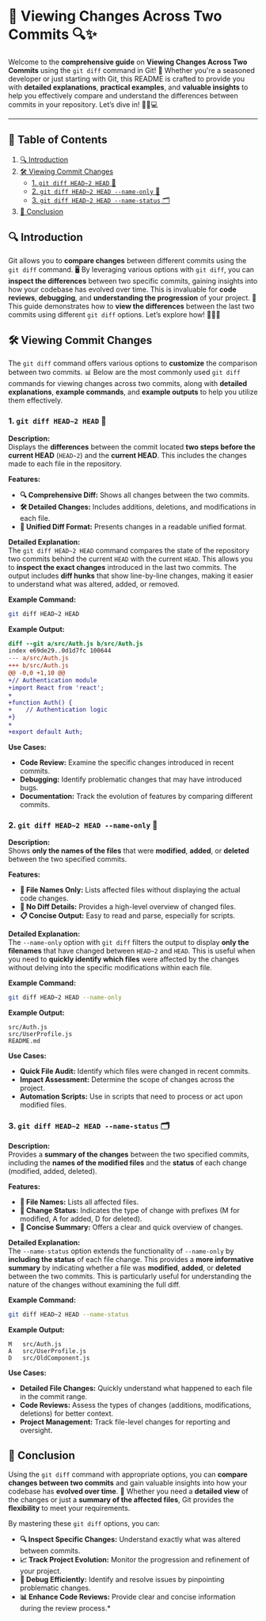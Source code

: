 # 📂 **Viewing Changes Across Two Commits** 🔍✨

Welcome to the **comprehensive guide** on **Viewing Changes Across Two Commits** using the `git diff` command in Git! 🚀 Whether you're a seasoned developer or just starting with Git, this README is crafted to provide you with **detailed explanations**, **practical examples**, and **valuable insights** to help you effectively compare and understand the differences between commits in your repository. Let’s dive in! 🏊‍♂️💻

---

## 📑 Table of Contents

1. [🔍 Introduction](#-introduction)
2. [🛠️ Viewing Commit Changes](#-viewing-commit-changes)
   - [1. `git diff HEAD~2 HEAD` 📄](#1-git-diff-head~2-head-📄)
   - [2. `git diff HEAD~2 HEAD --name-only` 👤](#2-git-diff-head~2-head--name-only-👤)
   - [3. `git diff HEAD~2 HEAD --name-status` 🗂️](#3-git-diff-head~2-head--name-status-🗂️)
3. [📝 Conclusion](#-conclusion)

## 🔍 Introduction

Git allows you to **compare changes** between different commits using the `git diff` command. 🖥️ By leveraging various options with `git diff`, you can **inspect the differences** between two specific commits, gaining insights into how your codebase has evolved over time. This is invaluable for **code reviews**, **debugging**, and **understanding the progression** of your project. 📖 This guide demonstrates how to **view the differences** between the last two commits using different `git diff` options. Let’s explore how! 🕵️‍♂️🔧


## 🛠️ Viewing Commit Changes

The `git diff` command offers various options to **customize** the comparison between two commits. 📊 Below are the most commonly used `git diff` commands for viewing changes across two commits, along with **detailed explanations**, **example commands**, and **example outputs** to help you utilize them effectively.

### 1. `git diff HEAD~2 HEAD` 📄

**Description:**  
Displays the **differences** between the commit located **two steps before the current HEAD** (`HEAD~2`) and the **current HEAD**. This includes the changes made to each file in the repository.

**Features:**
- **🔍 Comprehensive Diff:** Shows all changes between the two commits.
- **🛠️ Detailed Changes:** Includes additions, deletions, and modifications in each file.
- **📜 Unified Diff Format:** Presents changes in a readable unified format.

**Detailed Explanation:**  
The `git diff HEAD~2 HEAD` command compares the state of the repository two commits behind the current `HEAD` with the current `HEAD`. This allows you to **inspect the exact changes** introduced in the last two commits. The output includes **diff hunks** that show line-by-line changes, making it easier to understand what was altered, added, or removed.

**Example Command:**
```bash
git diff HEAD~2 HEAD
```

**Example Output:**
```diff
diff --git a/src/Auth.js b/src/Auth.js
index e69de29..0d1d7fc 100644
--- a/src/Auth.js
+++ b/src/Auth.js
@@ -0,0 +1,10 @@
+// Authentication module
+import React from 'react';
+
+function Auth() {
+    // Authentication logic
+}
+
+export default Auth;
```

**Use Cases:**
- **Code Review:** Examine the specific changes introduced in recent commits.
- **Debugging:** Identify problematic changes that may have introduced bugs.
- **Documentation:** Track the evolution of features by comparing different commits.

### 2. `git diff HEAD~2 HEAD --name-only` 👤

**Description:**  
Shows **only the names of the files** that were **modified**, **added**, or **deleted** between the two specified commits.

**Features:**
- **📁 File Names Only:** Lists affected files without displaying the actual code changes.
- **🚫 No Diff Details:** Provides a high-level overview of changed files.
- **📋 Concise Output:** Easy to read and parse, especially for scripts.

**Detailed Explanation:**  
The `--name-only` option with `git diff` filters the output to display **only the filenames** that have changed between `HEAD~2` and `HEAD`. This is useful when you need to **quickly identify which files** were affected by the changes without delving into the specific modifications within each file.

**Example Command:**
```bash
git diff HEAD~2 HEAD --name-only
```

**Example Output:**
```
src/Auth.js
src/UserProfile.js
README.md
```

**Use Cases:**
- **Quick File Audit:** Identify which files were changed in recent commits.
- **Impact Assessment:** Determine the scope of changes across the project.
- **Automation Scripts:** Use in scripts that need to process or act upon modified files.

### 3. `git diff HEAD~2 HEAD --name-status` 🗂️

**Description:**  
Provides a **summary of the changes** between the two specified commits, including the **names of the modified files** and the **status** of each change (modified, added, deleted).

**Features:**
- **📁 File Names:** Lists all affected files.
- **📌 Change Status:** Indicates the type of change with prefixes (M for modified, A for added, D for deleted).
- **📝 Concise Summary:** Offers a clear and quick overview of changes.

**Detailed Explanation:**  
The `--name-status` option extends the functionality of `--name-only` by **including the status** of each file change. This provides a **more informative summary** by indicating whether a file was **modified**, **added**, or **deleted** between the two commits. This is particularly useful for understanding the nature of the changes without examining the full diff.

**Example Command:**
```bash
git diff HEAD~2 HEAD --name-status
```

**Example Output:**
```
M	src/Auth.js
A	src/UserProfile.js
D	src/OldComponent.js
```

**Use Cases:**
- **Detailed File Changes:** Quickly understand what happened to each file in the commit range.
- **Code Reviews:** Assess the types of changes (additions, modifications, deletions) for better context.
- **Project Management:** Track file-level changes for reporting and oversight.

## 📝 Conclusion

Using the `git diff` command with appropriate options, you can **compare changes between two commits** and gain valuable insights into how your codebase has **evolved over time**. 🧐 Whether you need a **detailed view** of the changes or just a **summary of the affected files**, Git provides the **flexibility** to meet your requirements. 

By mastering these `git diff` options, you can:
- **🔍 Inspect Specific Changes:** Understand exactly what was altered between commits.
- **📈 Track Project Evolution:** Monitor the progression and refinement of your project.
- **🐛 Debug Efficiently:** Identify and resolve issues by pinpointing problematic changes.
- **📊 Enhance Code Reviews:** Provide clear and concise information during the review process.*